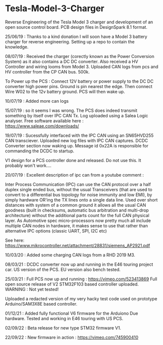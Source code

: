# Tesla-Model-3-Charger
Reverse Engineering of the Tesla Model 3 charger and development of an open source control board. PCB design files in DesignSpark 8.1 format.

25/06/19 : Thanks to a kind donation I will soon have a Model 3 battery charger for reverse engineering. Setting up a repo to contain the knowledge.

08/07/19 : Received the charger (corectly known as the Power Conversion System) as it also contains a DC DC converter. Also received a HV Controller and wiring looms from Model 3. Uploaded CAN logs from pcs and HV controller from the CP CAN bus. 500k.

To Power up the PCS : Connect 12V battery or power supply to the DC DC converter high power pins. Ground is pin nearest the edge. Then connect Wire W02 to the 12v battery ground. PCS will then wake up.


10/07/19 : Added more can logs

15/07/19 : so it seems I was wrong. The PCS does indeed transmit something by itself over IPC CAN Tx. Log uploaded using a Salea Logic analyser. Free software available here : https://www.saleae.com/downloads/

19/07/19 : Sucessfully interfaced with the IPC CAN using an SN65HVD255 CAN transciever. Uploaded new log files with IPC CAN captures. DCDC Converter section now waking up. Message id 0x22A is responsible for commanding the DCDC to startup. 

V1 design for a PCS controller done and released. Do not use this. It probably won't work....

20/07/19 : Excellent description of ipc can from a youtube comment :

Inter Process Communication (IPC) can use the CAN protocol over a half duplex single ended bus, without the usual Transceivers (that are used to convert to a differential bus topology for noise immunity and low EMI), by simply hardware OR'ing the TX lines onto a single data line. Used over short distances with system of a common ground it allows all the usual CAN goodness (built in checksums, automatic bus arbitration and multi-drop architecture) without the additional parts count for the full CAN physical layer. As Automotive spec micro-processors now pretty much all include multiple CAN nodes in hardware, it makes sense to use that rather than alternative IPC options (classic UART, SPI, I2C etc)  


See here: https://www.mikrocontroller.net/attachment/28831/siemens_AP2921.pdf

10/03/20 : Added some charging CAN logs from  a RHD 2019 M3.

08/03/21 : DCDC converter now up and running in the E46 touring project car. US version of the PCS. EU version also bench tested.

25/03/21 : Full PCS now up and running : https://vimeo.com/523413869 Full open source release of V2 STM32F103 based controller uploaded. WARNING : Not yet tested!

Uploaded a redacted version of my very hacky test code used on prototype Arduino/SAM3X8E based controller.

01/12/21 : Added fully functional V6 firmware for the Arduiono Due hardware. Tested and working in E46 touring with US PCS.

02/09/22 : Beta release for new type STM32 firmware V1.

22/09/22 : New firmware in action : https://vimeo.com/745900410
